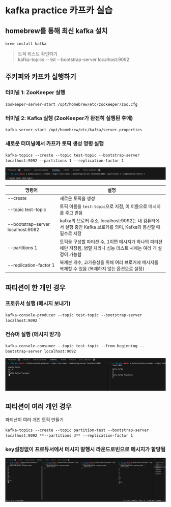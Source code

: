# kafka practice 카프카 실습

## homebrew를 통해 최신 kafka 설치

`brew install kafka`

> 토픽 리스트 확인하기 <br>
> kafka-topics --list --bootstrap-server localhost:9092

## 주키퍼와 카프카 실행하기

### 터미널 1: ZooKeeper 실행

`zookeeper-server-start /opt/homebrew/etc/zookeeper/zoo.cfg`

### 터미널 2: Kafka 실행 (ZooKeeper가 완전히 실행된 후에)

`kafka-server-start /opt/homebrew/etc/kafka/server.properties`

### 새로운 터미널에서 카프카 토픽 생성 명령 실행

`kafka-topics --create --topic test-topic --bootstrap-server localhost:9092 --partitions 1 --replication-factor 1`

<img src="../images/kafka_practice1.png">

| 명령어                            | 설명                                                                                                                   |
| --------------------------------- | ---------------------------------------------------------------------------------------------------------------------- |
| --create                          | 새로운 토픽을 생성                                                                                                     |
| --topic test-topic                | 토픽 이름을 `test-topic`으로 지정, 이 이름으로 메시지를 주고 받음                                                      |
| --bootstrap-server localhost:9092 | kafka의 브로커 주소, localhost:9092는 내 컴퓨터에서 실행 중인 Kafka 브로커를 의미, Kafka와 통신할 때 필수로 지정       |
| --partitions 1                    | 토픽을 구성할 파티션 수, 1이면 메시지가 하나의 파티션에만 저장됨, 병렬 처리나 성능 테스트 시에는 여러 개 설정이 가능함 |
| --replication-factor 1            | 복제본 개수, 고가용성을 위해 여러 브로커에 메시지를 복제할 수 있음 (복제하지 않는 옵션으로 설정)                       |

## 파티션이 한 개인 경우

### 프로듀서 실행 (메시지 보내기)

`kafka-console-producer --topic test-topic --bootstrap-server localhost:9092`
`

### 컨슈머 실행 (메시지 받기)

`kafka-console-consumer --topic test-topic --from-beginning --bootstrap-server localhost:9092`

<img src="../images/kafka_practice4.png">

## 파티션이 여러 개인 경우

파티션이 여러 개인 토픽 만들기

`kafka-topics --create --topic partition-test --bootstrap-server localhost:9092 **--partitions 3** --replication-factor 1`

### key설정없이 프로듀서에서 메시지 발행시 라운드로빈으로 메시지가 할당됨

<img src="../images/kafka_practice5.png">
